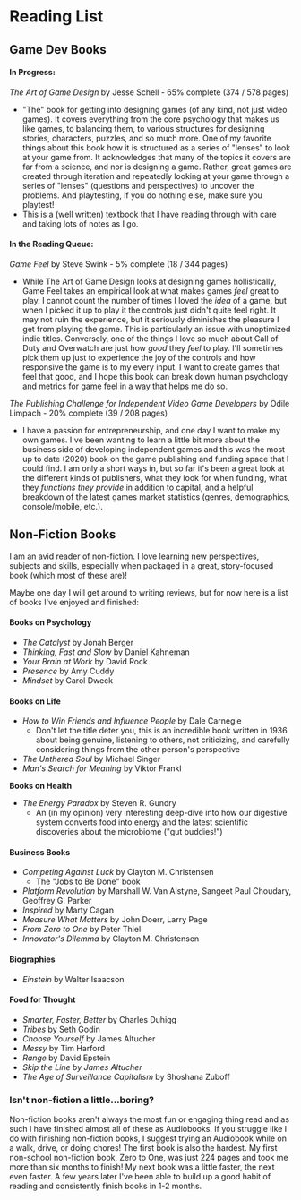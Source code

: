 # Reading List

## **Game Dev Books**

#### **In Progress:**

_The Art of Game Design_ by Jesse Schell - 65% complete (374 / 578 pages)

* "The" book for getting into designing games (of any kind, not just video games). It covers everything from the core psychology that makes us like games, to balancing them, to various structures for designing stories, characters, puzzles, and so much more. One of my favorite things about this book how it is structured as a series of "lenses" to look at your game from. It acknowledges that many of the topics it covers are far from a science, and nor is designing a game. Rather, great games are created through iteration and repeatedly looking at your game through a series of "lenses" (questions and perspectives) to uncover the problems. And playtesting, if you do nothing else, make sure you playtest!
* This is a (well written) textbook that I have reading through with care and taking lots of notes as I go.

#### In the Reading Queue:

_Game Feel_ by Steve Swink - 5% complete (18 / 344 pages)

* While The Art of Game Design looks at designing games hollistically, Game Feel takes an empirical look at what makes games _feel_ great to play. I cannot count the number of times I loved the _idea_ of a game, but when I picked it up to play it the controls just didn't quite feel right. It may not ruin the experience, but it seriously diminishes the pleasure I get from playing the game. This is particularly an issue with unoptimized indie titles. Conversely, one of the things I love so much about Call of Duty and Overwatch are just how _good_ they _feel_ to play. I'll sometimes pick them up just to experience the joy of the controls and how responsive the game is to my every input. I want to create games that feel that good, and I hope this book can break down human psychology and metrics for game feel in a way that helps me do so.

_The Publishing Challenge for Independent Video Game Developers_ by Odile Limpach - 20% complete (39 / 208 pages)

* I have a passion for entrepreneurship, and one day I want to make my own games. I've been wanting to learn a little bit more about the business side of developing independent games and this was the most up to date (2020) book on the game publishing and funding space that I could find. I am only a short ways in, but so far it's been a great look at the different kinds of publishers, what they look for when funding, what they _functions they provide_ in addition to capital, and a helpful breakdown of the latest games market statistics (genres, demographics, console/mobile, etc.).&#x20;

## **Non-Fiction Books**

I am an avid reader of non-fiction. I love learning new perspectives, subjects and skills, especially when packaged in a great, story-focused book (which most of these are)!

Maybe one day I will get around to writing reviews, but for now here is a list of books I've enjoyed and finished:

#### **Books on Psychology**

* _The Catalyst_ by Jonah Berger
* _Thinking, Fast and Slow_ by Daniel Kahneman
* _Your Brain at Work_ by David Rock
* _Presence_ by Amy Cuddy
* _Mindset_ by Carol Dweck

#### **Books on Life**

* _How to Win Friends and Influence People_ by Dale Carnegie&#x20;
  * Don't let the title deter you, this is an incredible book written in 1936 about being genuine, listening to others, not criticizing, and carefully considering things from the other person's perspective
* _The Unthered Soul_ by Michael Singer
* _Man's Search for Meaning_ by Viktor Frankl

**Books on Health**

* _The Energy Paradox_ by Steven R. Gundry
  * An (in my opinion) very interesting deep-dive into how our digestive system converts food into energy and the latest scientific discoveries about the microbiome ("gut buddies!")

#### **Business Books**

* _Competing Against Luck_ by Clayton M. Christensen
  * The "Jobs to Be Done" book
* _Platform Revolution_ by Marshall W. Van Alstyne, Sangeet Paul Choudary, Geoffrey G. Parker
* _Inspired_ by Marty Cagan
* _Measure What Matters_ by John Doerr, Larry Page
* _From Zero to One_ by Peter Thiel
* _Innovator's Dilemma_ by Clayton M. Christensen

#### **Biographies**

* _Einstein_ by Walter Isaacson

#### **Food for Thought**

* _Smarter, Faster, Better_ by Charles Duhigg
* _Tribes_ by Seth Godin
* _Choose Yourself_ by James Altucher
* _Messy_ by Tim Harford
* _Range_ by David Epstein
* _Skip the Line by James Altucher_
* _The Age of Surveillance Capitalism_ by Shoshana Zuboff

### **Isn't non-fiction a little...boring?**

Non-fiction books aren't always the most fun or engaging thing read and as such I have finished almost all of these as Audiobooks. If you struggle like I do with finishing non-fiction books, I suggest trying an Audiobook while on a walk, drive, or doing chores! The first book is also the hardest. My first non-school non-fiction book, Zero to One, was just 224 pages and took me more than six months to finish! My next book was a little faster, the next even faster. A few years later I've been able to build up a good habit of reading and consistently finish books in 1-2 months.
